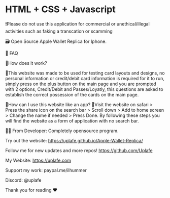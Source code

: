 # HTML + CSS + Javascript 

❗Please do not use this application for commercial or unethical/illegal activities such as faking a transcation or scamming

🗃️ Open Source Apple Wallet Replica for Iphone.


🤔 FAQ

🔹How does it work?

🔸This website was made to be used for testing card layouts and designs, no personal information or credit/debit card 
information is required for it to run, simply press on the plus button on the main page and you are prompted with 2 options,
Credit/Debit and Passes/Loyatly, this questions are asked to establish the correct possession of the cards on the main page.

🔹How can I use this website like an app?
🔸Visit the website on safari > Press the share icon on the search bar > Scroll down > Add to home screen > Change the name if needed > Press Done.
By following these steps you will find the website as a form of application with no search bar.

👨‍💻 From Developer:
Completely opensource program.

Try out the website: https://uplafe.github.io/Apple-Wallet-Replica/

Follow me for new updates and more repos! https://github.com/Uplafe

My Website: https://uplafe.com

Support my work: paypal.me/ilhummer

Discord: @uplafe

Thank you for reading ❤️




